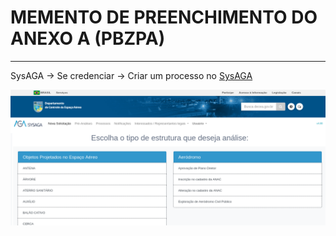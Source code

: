 # MEMENTO DE PREENCHIMENTO DO ANEXO A (PBZPA)
___

SysAGA → Se credenciar → Criar um processo no [SysAGA](https://sysaga2.decea.mil.br/meusprocessos)

![Tela de Novo Processo](https://github.com/HumbertoDiego/PBZPA-metodologia/blob/master/img/Nova%20Solicita%C3%A7%C3%A3o.png "SysAGA")